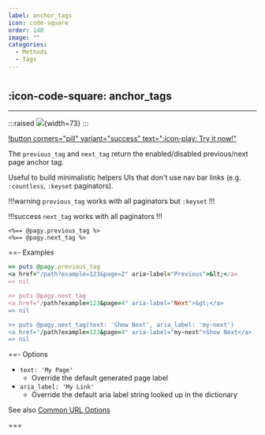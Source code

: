 ```yaml
---
label: anchor_tags
icon: code-square
order: 140
image: ""
categories:
  - Methods
  - Tags
---
```


#

## :icon-code-square: anchor_tags

---

:::raised
![](../../assets/images/pagy-anchor_tags.png){width=73}
:::
<br/>

[!button corners="pill" variant="success" text=":icon-play: Try it now!"](../../sandbox/playground#3-demo-app)

The `previous_tag` and `next_tag` return the enabled/disabled previous/next page anchor tag.

Useful to build minimalistic helpers UIs that don't use nav bar links (e.g. `:countless`, `:keyset` paginators).

!!!warning `previous_tag` works with all paginators but `:keyset`
!!!

!!!success `next_tag` works with all paginators
!!!

```erb
<%== @pagy.previous_tag %>
<%== @pagy.next_tag %>
```

==- Examples

```ruby
>> puts @pagy.previous_tag
<a href="/path?example=123&page=2" aria-label="Previous">&lt;</a>
=> nil

>> puts @pagy.next_tag
<a href="/path?example=123&page=4" aria-label="Next">&gt;</a>
=> nil

>> puts @pagy.next_tag(text: 'Show Next', aria_label: 'my-next')
<a href="/path?example=123&page=4" aria-label="my-next">Show Next</a>
=> nil
```

==- Options

- `text: 'My Page'`
  - Override the default generated page label
- `aria_label: 'My Link'`
  - Override the default aria label string looked up in the dictionary

See also [Common URL Options](../paginators#common-url-options)

===
